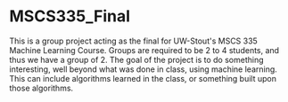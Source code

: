 # MSCS335_Final
This is a group project acting as the final for UW-Stout's MSCS 335 Machine Learning Course. Groups are required to be 2 to 4 students, and thus we have a group of 2. The goal of the project is to do something interesting, well beyond what was done in class, using machine learning. This can include algorithms learned in the class, or something built upon those algorithms. 
